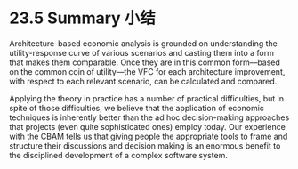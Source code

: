 23.5 Summary 小结
===

Architecture-based economic analysis is grounded on understanding the utility-response curve of various scenarios and casting them into a form that makes them comparable. Once they are in this common form—based on the common coin of utility—the VFC for each architecture improvement, with respect to each relevant scenario, can be calculated and compared.

Applying the theory in practice has a number of practical difficulties, but in spite of those difficulties, we believe that the application of economic techniques is inherently better than the ad hoc decision-making approaches that projects (even quite sophisticated ones) employ today. Our experience with the CBAM tells us that giving people the appropriate tools to frame and structure their discussions and decision making is an enormous benefit to the disciplined development of a complex software system.
